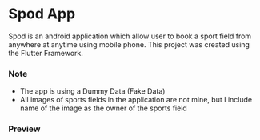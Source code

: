 # Spod App

Spod is an android application which allow user to book a sport field from anywhere at anytime using mobile phone. This project was created using the Flutter Framework. 

### Note
- The app is using a Dummy Data (Fake Data)
- All images of sports fields in the application are not mine, but I include name of the image as the owner of the sports field

### Preview
